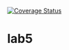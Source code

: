 [![Coverage Status](https://coveralls.io/repos/github/Solomatin-Sergey/lab5/badge.svg?branch=main)](https://coveralls.io/github/Solomatin-Sergey/lab5?branch=main)
# lab5
